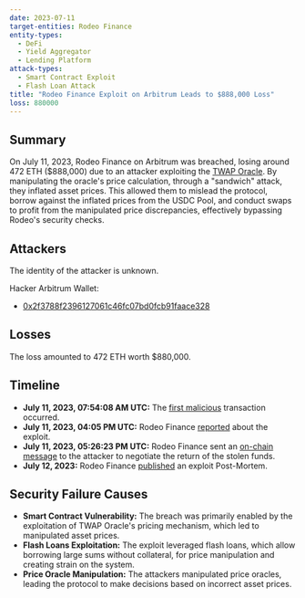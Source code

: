 ```yaml
---
date: 2023-07-11
target-entities: Rodeo Finance
entity-types:
  - DeFi
  - Yield Aggregator
  - Lending Platform
attack-types:
  - Smart Contract Exploit
  - Flash Loan Attack
title: "Rodeo Finance Exploit on Arbitrum Leads to $888,000 Loss"
loss: 880000
---
```


## Summary

On July 11, 2023, Rodeo Finance on Arbitrum was breached, losing around 472 ETH ($888,000) due to an attacker exploiting the [TWAP Oracle](https://www.halborn.com/blog/post/what-are-twap-oracles). By manipulating the oracle's price calculation,  through a "sandwich" attack, they inflated asset prices. This allowed them to mislead the protocol, borrow against the inflated prices from the USDC Pool, and conduct swaps to profit from the manipulated price discrepancies, effectively bypassing Rodeo's security checks.

## Attackers

The identity of the attacker is unknown.

Hacker Arbitrum Wallet:

- [0x2f3788f2396127061c46fc07bd0fcb91faace328](https://arbiscan.io/address/0x2f3788f2396127061c46fc07bd0fcb91faace328)

## Losses

The loss amounted to 472 ETH worth $880,000.

## Timeline

- **July 11, 2023, 07:54:08 AM UTC:** The [first malicious](https://arbiscan.io/tx/0x98f1e234faac8b7f7ceaffe4e8e0581038678d95710b646db45ec3de47e6c3af) transaction occurred.
- **July 11, 2023, 04:05 PM UTC:** Rodeo Finance [reported](https://twitter.com/Rodeo_Finance/status/1678782465421213697) about the exploit.
- **July 11, 2023, 05:26:23 PM UTC:** Rodeo Finance sent an [on-chain message](https://etherscan.io/tx/0x3045cd1d7314400ba5eac173a1f7348cebe5bdc6145a212524a85df6d6fd59ed) to the attacker to negotiate the return of the stolen funds.
- **July 12, 2023:** Rodeo Finance [published](https://medium.com/@Rodeo_Finance/rodeo-post-mortem-overview-f35635c14101) an exploit Post-Mortem.

## Security Failure Causes

- **Smart Contract Vulnerability:** The breach was primarily enabled by the exploitation of TWAP Oracle's pricing mechanism, which led to manipulated asset prices.
- **Flash Loans Exploitation:** The exploit leveraged flash loans, which allow borrowing large sums without collateral, for price manipulation and creating strain on the system.
- **Price Oracle Manipulation:** The attackers manipulated price oracles, leading the protocol to make decisions based on incorrect asset prices.
